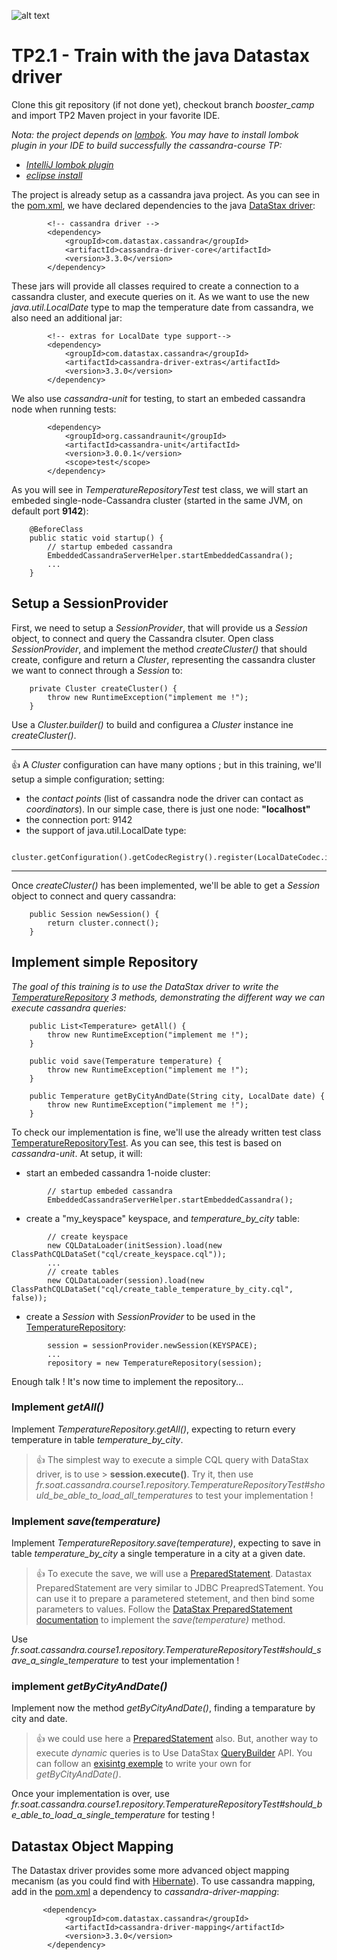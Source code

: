 ![alt text](https://linkurio.us/wp-content/uploads/2016/06/datastax_logo-600x140.jpg "TP2")

TP2.1 - Train with the java Datastax driver
===========================================
Clone this git repository (if not done yet), checkout branch *booster_camp* and import TP2 Maven project in your favorite IDE. 

*Nota: the project depends on [lombok](https://projectlombok.org/). You may have to install lombok plugin in your IDE to build successfully the cassandra-course TP:*
* *[IntelliJ lombok plugin](https://plugins.jetbrains.com/plugin/6317-lombok-plugin)*
* *[eclipse install](https://projectlombok.org/setup/eclipse)*

The project is already setup as a cassandra java project. As you can see in the [pom.xml](pom.xml), we have declared dependencies to the java [DataStax driver](https://docs.datastax.com/en/developer/java-driver/3.4/):

```
        <!-- cassandra driver -->
        <dependency>
            <groupId>com.datastax.cassandra</groupId>
            <artifactId>cassandra-driver-core</artifactId>
            <version>3.3.0</version>
        </dependency>
```
These jars will provide all classes required to create a connection to a cassandra cluster, and execute queries on it. As we want to use the new *java.util.LocalDate* type to map the temperature date from cassandra, we also need an additional jar:
```
        <!-- extras for LocalDate type support-->
        <dependency>
            <groupId>com.datastax.cassandra</groupId>
            <artifactId>cassandra-driver-extras</artifactId>
            <version>3.3.0</version>
        </dependency>
```

We also use *cassandra-unit* for testing, to start an embeded cassandra node when running tests:
```
        <dependency>
            <groupId>org.cassandraunit</groupId>
            <artifactId>cassandra-unit</artifactId>
            <version>3.0.0.1</version>
            <scope>test</scope>
        </dependency>
```
As you will see in *TemperatureRepositoryTest* test class,  we will start an embeded single-node-Cassandra cluster (started in the same JVM, on default port **9142**):
```
    @BeforeClass
    public static void startup() {
        // startup embeded cassandra
        EmbeddedCassandraServerHelper.startEmbeddedCassandra();
        ...
    }
```

Setup a SessionProvider
-----------------------
First, we need to setup a *SessionProvider*, that will provide us a *Session* object, to connect and query the Cassandra clsuter. Open class *SessionProvider*, and implement the method *createCluster()* that should create, configure and return a *Cluster*, representing the cassandra cluster we want to connect through a *Session* to:
```
    private Cluster createCluster() {
        throw new RuntimeException("implement me !");
    }

```
Use a *Cluster.builder()* to build and configurea a *Cluster* instance ine *createCluster()*.

----
:+1: A *Cluster* configuration can have many options ; but in this training, we'll setup a simple configuration; setting:
* the *contact points* (list of cassandra node the driver can contact as *coordinators*). In our simple case, there is just one node: **"localhost"**
* the connection port: 9142
* the support of java.util.LocalDate type:
```
        cluster.getConfiguration().getCodecRegistry().register(LocalDateCodec.instance);
```
----

Once *createCluster()* has been implemented, we'll be able to get a *Session* object to connect and query cassandra:
```
    public Session newSession() {
        return cluster.connect();
    }

```


Implement simple Repository
---------------------------
*The goal of this training is to use the DataStax driver to write the [TemperatureRepository](src/main/java/fr/soat/cassandra/course1/repository/TemperatureRepository.java) 3 methods, demonstrating the different way we can execute cassandra queries:*
```
    public List<Temperature> getAll() {
        throw new RuntimeException("implement me !");
    }

    public void save(Temperature temperature) {
        throw new RuntimeException("implement me !");
    }

    public Temperature getByCityAndDate(String city, LocalDate date) {
        throw new RuntimeException("implement me !");
    }

```

To check our implementation is fine, we'll use the already written test class [TemperatureRepositoryTest](src/main/java/fr/soat/cassandra/course1/repository/TemperatureRepositoryTest.java). As you can see, this test is based on *cassandra-unit*. At setup, it will:
* start an embeded cassandra 1-noide cluster:
```
		// startup embeded cassandra
        EmbeddedCassandraServerHelper.startEmbeddedCassandra();
```
* create a "my_keyspace" keyspace, and *temperature_by_city* table:
```
        // create keyspace
        new CQLDataLoader(initSession).load(new ClassPathCQLDataSet("cql/create_keyspace.cql"));
        ...
        // create tables
        new CQLDataLoader(session).load(new ClassPathCQLDataSet("cql/create_table_temperature_by_city.cql", false));

```
* create a *Session* with *SessionProvider* to be used in the [TemperatureRepository](src/main/java/fr/soat/cassandra/course1/repository/TemperatureRepository.java):
```
		session = sessionProvider.newSession(KEYSPACE);
		...
		repository = new TemperatureRepository(session);
```

Enough talk ! It's now time to implement the repository...

### Implement *getAll()*

Implement *TemperatureRepository.getAll()*, expecting to return every temperature in table *temperature_by_city*.

> :+1: The simplest way to execute a simple CQL query with DataStax driver, is to use > **session.execute(*<CQL query as string>*)**. Try it, then use  *fr.soat.cassandra.course1.repository.TemperatureRepositoryTest#should_be_able_to_load_all_temperatures* to test your implementation !

###  Implement *save(temperature)*

Implement *TemperatureRepository.save(temperature)*, expecting to save in table *temperature_by_city* a single temperature in a city at a given date.

> :+1: To execute the save, we will use a [PreparedStatement](https://docs.datastax.com/en/drivers/java/3.0/com/datastax/driver/core/PreparedStatement.html). Datastax PreparedStatement are very similar to JDBC PreapredSTatement. You can use it to prepare a parametered stetement, and then bind some parameters to values. Follow the [DataStax PreparedStatement documentation](https://docs.datastax.com/en/developer/java-driver/3.0/manual/statements/prepared/) to implement the *save(temperature)* method.

Use *fr.soat.cassandra.course1.repository.TemperatureRepositoryTest#should_save_a_single_temperature* to test your implementation !

### implement *getByCityAndDate()*

Implement now the method *getByCityAndDate()*, finding a temparature by city and date. 

> :+1: we could use here a [PreparedStatement](https://docs.datastax.com/en/drivers/java/3.0/com/datastax/driver/core/PreparedStatement.html) also. But, another way to execute *dynamic* queries is to Use DataStax [QueryBuilder](https://docs.datastax.com/en/drivers/java/2.0/com/datastax/driver/core/querybuilder/QueryBuilder.html) API. You can follow an [exisintg exemple](https://docs.datastax.com/en/developer/java-driver/3.6/manual/statements/built/#specifying-conditions) to write your own for *getByCityAndDate()*.

Once your implementation is over, use *fr.soat.cassandra.course1.repository.TemperatureRepositoryTest#should_be_able_to_load_a_single_temperature* for testing !



Datastax Object Mapping
-----------------------

The Datastax driver provides some more advanced object mapping mecanism (as you could find with [Hibernate](https://hibernate.org/)). To use cassandra mapping, add in the [pom.xml](pom.xml) a dependency to *cassandra-driver-mapping*: 

```
       <dependency>
            <groupId>com.datastax.cassandra</groupId>
            <artifactId>cassandra-driver-mapping</artifactId>
            <version>3.3.0</version>
        </dependency>
```

